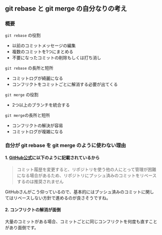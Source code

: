 ## git rebase と git merge の自分なりの考え
### 概要
`git rebase` の役割
- 以前のコミットメッセージの編集
- 複数のコミットを1つにまとめる
- 不要になったコミットの削除もしくは打ち消し

`git rebase` の長所と短所
- コミットログが綺麗になる
- コンフリクトをコミットごとに解消する必要が出てくる

`git merge` の役割
- 2つ以上のブランチを統合する

`git merge`の長所と短所
- コンフリクトの解決が容易
- コミットログが複雑になる

### 自分が git rebase を git merge のように使わない理由
#### 1. [GitHub公式](https://docs.github.com/ja/get-started/using-git/about-git-rebase)に以下のように記載されているから
> コミット履歴を変更すると、リポジトリを使う他の人にとって管理が困難になる場合があるため、リポジトリにプッシュ済みのコミットをリベースするのは推奨されません

GitHubさんがこう仰っているので、基本的にはプッシュ済みのコミットに関してはリベースしない方針で進めるのが良さそうですね。

#### 2. コンフリクトの解消が面倒
大量のコミットがある場合、コミットごとに同じコンフリクトを何度も直すことがあり面倒です。

